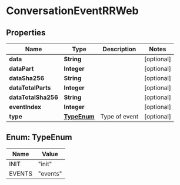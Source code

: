 

# ConversationEventRRWeb


## Properties

| Name | Type | Description | Notes |
|------------ | ------------- | ------------- | -------------|
|**data** | **String** |  |  [optional] |
|**dataPart** | **Integer** |  |  [optional] |
|**dataSha256** | **String** |  |  [optional] |
|**dataTotalParts** | **Integer** |  |  [optional] |
|**dataTotalSha256** | **String** |  |  [optional] |
|**eventIndex** | **Integer** |  |  [optional] |
|**type** | [**TypeEnum**](#TypeEnum) | Type of event |  [optional] |



## Enum: TypeEnum

| Name | Value |
|---- | -----|
| INIT | &quot;init&quot; |
| EVENTS | &quot;events&quot; |



